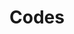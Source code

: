---
word: "true"

types: "word"

title: "Codes"

categories: ['']

tags: ['Codes']

arabic: 'الأكواد'

arexps: []

enwords: ['Codes']

enexps: []

arlexicons: 'ك'

enlexicons: 'C'

authors: ['Ruqayya Roshdy']

translators: ['']

citations: 'مقدمة في حوسبة اللغة العربية'

sources: 'مركز الملك عبدالله بن عبدالعزيز الدولي لخدمة اللغة العربية'

slug: ""
---